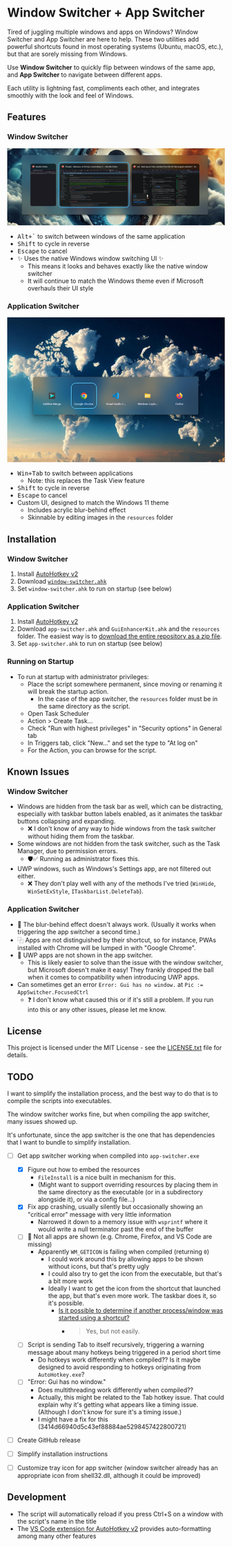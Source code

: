 # Window Switcher + App Switcher

Tired of juggling multiple windows and apps on Windows?
Window Switcher and App Switcher are here to help. These two utilities add powerful shortcuts found in most operating systems (Ubuntu, macOS, etc.), but that are sorely missing from Windows.

Use **Window Switcher** to quickly flip between windows of the same app, and **App Switcher** to navigate between different apps.

Each utility is lightning fast, compliments each other, and integrates smoothly with the look and feel of Windows.

## Features

### Window Switcher

![Window Switcher screenshot](window-switcher-screenshot.png)

- <kbd>Alt+`</kbd> to switch between windows of the same application
- <kbd>Shift</kbd> to cycle in reverse
- <kbd>Escape</kbd> to cancel
- ✨ Uses the native Windows window switching UI ✨
  - This means it looks and behaves exactly like the native window switcher
  - It will continue to match the Windows theme even if Microsoft overhauls their UI style

### Application Switcher

![App Switcher screenshot](app-switcher-screenshot.png)

- <kbd>Win+Tab</kbd> to switch between applications
  - Note: this replaces the Task View feature
- <kbd>Shift</kbd> to cycle in reverse
- <kbd>Escape</kbd> to cancel
- Custom UI, designed to match the Windows 11 theme
  - Includes acrylic blur-behind effect
  - Skinnable by editing images in the `resources` folder

## Installation

### Window Switcher

1. Install [AutoHotkey v2](https://www.autohotkey.com/)
2. Download [`window-switcher.ahk`](window-switcher.ahk)
3. Set `window-switcher.ahk` to run on startup (see below)

### Application Switcher

1. Install [AutoHotkey v2](https://www.autohotkey.com/)
2. Download `app-switcher.ahk` and `GuiEnhancerKit.ahk` and the `resources` folder.
   The easiest way is to [download the entire repository as a zip file](https://github.com/1j01/window-switcher/archive/refs/heads/main.zip).
3. Set `app-switcher.ahk` to run on startup (see below)

### Running on Startup

- To run at startup with administrator privileges:
  - Place the script somewhere permanent, since moving or renaming it will break the startup action.
    - In the case of the app switcher, the `resources` folder must be in the same directory as the script.
  - Open Task Scheduler
  - Action > Create Task...
  - Check "Run with highest privileges" in "Security options" in General tab
  - In Triggers tab, click "New..." and set the type to "At log on"
  - For the Action, you can browse for the script.

## Known Issues

### Window Switcher

- Windows are hidden from the task bar as well, which can be distracting,
  especially with taskbar button labels enabled, as it animates the taskbar buttons collapsing and expanding.
  - ❌ I don't know of any way to hide windows from the task switcher without hiding them from the taskbar.
- Some windows are not hidden from the task switcher, such as the Task Manager, due to permission errors.
  - 🛡️✅ Running as administrator fixes this.
- UWP windows, such as Windows's Settings app, are not filtered out either.
  - ❌ They don't play well with any of the methods I've tried (`WinHide`, `WinSetExStyle`, `ITaskbarList.DeleteTab`).

### Application Switcher

- 🎨 The blur-behind effect doesn't always work. (Usually it works when triggering the app switcher a second time.)
- ⿻ Apps are not distinguished by their shortcut, so for instance, PWAs installed with Chrome will be lumped in with "Google Chrome".
- 🙈 UWP apps are not shown in the app switcher.
  - This is likely easier to solve than the issue with the window switcher, but Microsoft doesn't make it easy! They frankly dropped the ball when it comes to compatibility when introducing UWP apps.
- Can sometimes get an error `Error: Gui has no window.` at `Pic := AppSwitcher.FocusedCtrl`
  - ❓ I don't know what caused this or if it's still a problem. If you run into this or any other issues, please let me know.

## License

This project is licensed under the MIT License - see the [LICENSE.txt](LICENSE.txt) file for details.

## TODO

I want to simplify the installation process, and the best way to do that is to compile the scripts into executables.

The window switcher works fine, but when compiling the app switcher, many issues showed up.

It's unfortunate, since the app switcher is the one that has dependencies that I want to bundle to simplify installation.

- [ ] Get app switcher working when compiled into `app-switcher.exe`
  - [x] Figure out how to embed the resources
    - `FileInstall` is a nice built in mechanism for this.
    - (Might want to support overriding resources by placing them in the same directory as the executable (or in a subdirectory alongside it), or via a config file...)
  - [x] Fix app crashing, usually silently but occasionally showing an "critical error" message with very little information
    - Narrowed it down to a memory issue with `wsprintf` where it would write a null terminator past the end of the buffer
  - [ ] 🙈 Not all apps are shown (e.g. Chrome, Firefox, and VS Code are missing)
    - Apparently `WM_GETICON` is failing when compiled (returning `0`)
      - I could work around this by allowing apps to be shown without icons, but that's pretty ugly
      - I could also try to get the icon from the executable, but that's a bit more work
      - Ideally I want to get the icon from the shortcut that launched the app, but that's even more work. The taskbar does it, so it's possible.
        - [Is it possible to determine if another process/window was started using a shortcut?](https://stackoverflow.com/questions/38387860/determine-if-process-started-from-shortcut?rq=3)
          - > Yes, but not easily.
  - [ ] Script is sending Tab to itself recursively, triggering a warning message about many hotkeys being triggered in a period short time
    - Do hotkeys work differently when compiled?? Is it maybe designed to avoid responding to hotkeys originating from `AutoHotkey.exe`?
  - [ ] "Error: Gui has no window."
    - Does multithreading work differently when compiled??
    - Actually, this might be related to the Tab hotkey issue. That could explain why it's getting what appears like a timing issue. (Although I don't know for sure it's a timing issue.)
    - I might have a fix for this (3414d66940d5c43ef88884ae5298457422800721)
- [ ] Create GitHub release
- [ ] Simplify installation instructions
- [ ] Customize tray icon for app switcher (window switcher already has an appropriate icon from shell32.dll, although it could be improved)


## Development

- The script will automatically reload if you press Ctrl+S on a window with the script's name in the title
- The [VS Code extension for AutoHotkey v2](https://marketplace.visualstudio.com/items?itemName=thqby.vscode-autohotkey2-lsp) provides auto-formatting among many other features
